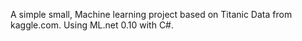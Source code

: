 A simple small, Machine learning project based on Titanic Data from kaggle.com.
Using ML.net 0.10 with C#.
